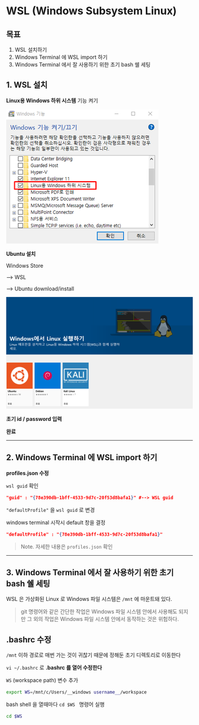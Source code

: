 # WSL (Windows Subsystem Linux)

## 목표

1. WSL 설치하기
2. Windows Terminal 에 WSL import 하기
3. Windows Terminal 에서 잘 사용하기 위한 초기 bash 쉘 세팅



## 1. WSL 설치

**Linux용 Windows 하위 시스템** 기능 켜기

![](./images/enable_wsl.png)



**Ubuntu 설치**

Windows Store 

--> WSL 

--> Ubuntu download/install

![](./images/store_install_linux.png)



**초기 id / password 입력**

**완료**



---



## 2. Windows Terminal 에 WSL import 하기

**profiles.json 수정**

`wsl guid` 확인

```json
"guid" : "{78e390db-1bff-4533-9d7c-20f53d8bafa1}" #--> WSL guid
```



`"defaultProfile"` 을 `wsl guid` 로 변경

windows terminal 시작시 default 창을 결정

```json
"defaultProfile" : "{78e390db-1bff-4533-9d7c-20f53d8bafa1}"
```

> Note. 자세한 내용은 `profiles.json` 확인



---



## 3. Windows Terminal 에서 잘 사용하기 위한 초기 bash 쉘 세팅

WSL 은 가상화된 Linux 로 Windows 파일 시스템은 `/mnt` 에 마운트돼 있다.

> git 명령어와 같은 간단한 작업은 Windows 파일 시스템 안에서 사용해도 되지만 그 외의 작업은 Windows 파일 시스템 안에서 동작하는 것은 위험하다.

## .bashrc 수정

`/mnt` 이하 경로로 매번 가는 것이 귀찮기 때문에 정해둔 초기 디렉토리로 이동한다

`vi ~/.bashrc` 로 **.bashrc 를 열어 수정한다**



`WS` (workspace path) 변수 추가

``` bash
export WS=/mnt/c/Users/__windows username__/workspace
```



bash shell 을 열때마다 `cd $WS ` 명령어 실행

```bash
cd $WS
```

